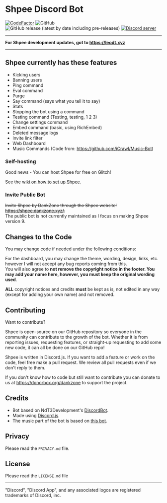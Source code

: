 # Shpee Discord Bot


<p>
    <a href="https://www.codefactor.io/repository/github/leodoesthings/shpeebot"><img src="https://www.codefactor.io/repository/github/leodoesthings/shpeebot/badge" alt="CodeFactor" /></a>
    <img alt="GitHub" src="https://img.shields.io/github/license/LeoDoesThings/ShpeeBot">
    <img alt="GitHub release (latest by date including pre-releases)" src="https://img.shields.io/github/v/release/LeoDoesThings/ShpeeBot?include_prereleases">
    <a href="https://discord.gg/gwamp7n"><img src="https://img.shields.io/discord/344369585950294016?logo=Discord" alt="Discord server"></a>
</p>

---

**For Shpee development updates, got to https://leodt.xyz**

---

## Shpee currently has these features
- Kicking users
- Banning users
- Ping command
- Eval command
- Purge
- Say command (says what you tell it to say)
- Stats
- Stopping the bot using a command
- Testing command (Testing, testing, 1 2 3)
- Change settings command
- Embed command (basic, using RichEmbed)
- Deleted message logs
- Invite link filter
- Web Dashboard
- Music Commands (Code from: https://github.com/iCrawl/Music-Bot)

### Self-hosting

Good news - You can host Shpee for free on Glitch!

See the [wiki on how to set up Shpee](https://github.com/DankZone/ShpeeBot/wiki).

### Invite Public Bot

~~Invite Shpee by DankZone through the Shpee website! <https://shpee.dankzone.xyz/>.~~  
The public bot is not currently maintained as I focus on making Shpee version 9.

## Changes to the Code

You may change code if needed under the following conditions:

For the dashboard, you may change the theme, wording, design, links, etc. however I will not accept any bug reports coming from this.  
You will also agree to **not remove the copyright notice in the footer. You may add your name here, however, you must keep the original wording used**.

**ALL** copyright notices and credits **must** be kept as is, not edited in any way (except for adding your own name) and not removed.

## Contributing

Want to contribute?

Shpee is open-source on our GitHub repository so everyone in the community can contribute to the growth of the bot. Whether it is from reporting issues, requesting features, or straight-up requesting to add some new code, it can all be done on our GitHub repo!

Shpee is written in Discord.js. If you want to add a feature or work on the code, feel free make a pull request. 
We review all pull requests even if we don't reply to them.

If you don't know how to code but still want to contribute you can donate to us at <https://donorbox.org/dankzone> to support the project.

## Credits

- Bot based on NdT3Development's [DiscordBot](https://github.com/An-Idiots-Guide/guidebot).
- Made using [Discord.js](https://github.com/hydrabolt/discord.js).
- The music part of the bot is based on [this bot](https://github.com/iCrawl/Music-Bot).

## Privacy

Please read the `PRIVACY.md` file.

## License

Please read the `LICENSE.md` file

---
"Discord", "Discord App", and any associated logos are registered trademarks of Discord, inc.
